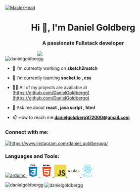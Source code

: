 [![MasterHead](https://logicmojo.com/assets/dist/new_pages/images/js-gif.gif)](https://rishavchanda.io)
<h1 align="center">Hi 👋, I'm Daniel Goldberg</h1>
<h3 align="center">A passionate Fullstack developer</h3>
<img align="right" alot="coding" width="400" src="https://user-images.githubusercontent.com/1646017/136690694-79e9973b-6d55-40cb-b8d1-4820d2a4ee35.gif">

<p align="left"> <img src="https://komarev.com/ghpvc/?username=danielgoldbergg&label=Profile%20views&color=0e75b6&style=flat" alt="danielgoldbergg" /> </p>

- 🔭 I’m currently working on **sketch2match**

- 🌱 I’m currently learning **socket.io , css**

- 👨‍💻 All of my projects are available at [https://github.com/DanielGoldbergg](https://github.com/DanielGoldbergg)

- 💬 Ask me about **react , java script , html**

- 📫 How to reach me **danielgoldberg972000@gmail.com**

<h3 align="left">Connect with me:</h3>
<p align="left">
<a href="https://instagram.com/https://www.instagram.com/daniel_goldberggg/" target="blank"><img align="center" src="https://raw.githubusercontent.com/rahuldkjain/github-profile-readme-generator/master/src/images/icons/Social/instagram.svg" alt="https://www.instagram.com/daniel_goldberggg/" height="30" width="40" /></a>
</p>

<h3 align="left">Languages and Tools:</h3>
<p align="left"> <a href="https://www.arduino.cc/" target="_blank" rel="noreferrer"> <img src="https://cdn.worldvectorlogo.com/logos/arduino-1.svg" alt="arduino" width="40" height="40"/> </a> <a href="https://www.w3schools.com/css/" target="_blank" rel="noreferrer"> <img src="https://raw.githubusercontent.com/devicons/devicon/master/icons/css3/css3-original-wordmark.svg" alt="css3" width="40" height="40"/> </a> <a href="https://www.w3.org/html/" target="_blank" rel="noreferrer"> <img src="https://raw.githubusercontent.com/devicons/devicon/master/icons/html5/html5-original-wordmark.svg" alt="html5" width="40" height="40"/> </a> <a href="https://developer.mozilla.org/en-US/docs/Web/JavaScript" target="_blank" rel="noreferrer"> <img src="https://raw.githubusercontent.com/devicons/devicon/master/icons/javascript/javascript-original.svg" alt="javascript" width="40" height="40"/> </a> <a href="https://nodejs.org" target="_blank" rel="noreferrer"> <img src="https://raw.githubusercontent.com/devicons/devicon/master/icons/nodejs/nodejs-original-wordmark.svg" alt="nodejs" width="40" height="40"/> </a> <a href="https://reactjs.org/" target="_blank" rel="noreferrer"> <img src="https://raw.githubusercontent.com/devicons/devicon/master/icons/react/react-original-wordmark.svg" alt="react" width="40" height="40"/> </a> </p>

<p><img align="left" src="https://github-readme-stats.vercel.app/api/top-langs?username=danielgoldbergg&show_icons=true&locale=en&layout=compact" alt="danielgoldbergg" /></p>

<p>&nbsp;<img align="center" src="https://github-readme-stats.vercel.app/api?username=danielgoldbergg&show_icons=true&locale=en" alt="danielgoldbergg" /></p>

